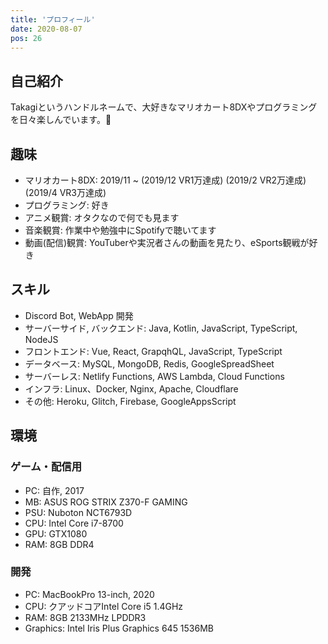```yaml
---
title: 'プロフィール'
date: 2020-08-07
pos: 26
---
```


## 自己紹介
Takagiというハンドルネームで、大好きなマリオカート8DXやプログラミングを日々楽しんでいます。

## 趣味
- マリオカート8DX: 2019/11 ~ (2019/12 VR1万達成) (2019/2 VR2万達成) (2019/4 VR3万達成)
- プログラミング: 好き
- アニメ観賞: オタクなので何でも見ます
- 音楽観賞: 作業中や勉強中にSpotifyで聴いてます
- 動画(配信)観賞: YouTuberや実況者さんの動画を見たり、eSports観戦が好き

## スキル
- Discord Bot, WebApp 開発
- サーバーサイド, バックエンド: Java, Kotlin, JavaScript, TypeScript, NodeJS
- フロントエンド: Vue, React, GrapqhQL, JavaScript, TypeScript
- データベース: MySQL, MongoDB, Redis, GoogleSpreadSheet
- サーバーレス: Netlify Functions, AWS Lambda, Cloud Functions
- インフラ: Linux、Docker, Nginx, Apache, Cloudflare
- その他: Heroku, Glitch, Firebase, GoogleAppsScript

## 環境

### ゲーム・配信用
- PC: 自作, 2017
- MB: ASUS ROG STRIX Z370-F GAMING
- PSU: Nuboton NCT6793D
- CPU: Intel Core i7-8700
- GPU: GTX1080
- RAM: 8GB DDR4

### 開発
- PC: MacBookPro 13-inch, 2020
- CPU: クアッドコアIntel Core i5 1.4GHz
- RAM: 8GB 2133MHz LPDDR3
- Graphics: Intel Iris Plus Graphics 645 1536MB